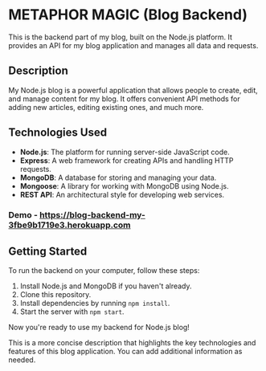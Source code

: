 # METAPHOR MAGIC (Blog Backend)

This is the backend part of my blog, built on the Node.js platform. It provides an API for my blog application and manages all data and requests.

## Description

My Node.js blog is a powerful application that allows people to create, edit, and manage content for my blog. It offers convenient API methods for adding new articles, editing existing ones, and much more.

## Technologies Used

- **Node.js**: The platform for running server-side JavaScript code.
- **Express**: A web framework for creating APIs and handling HTTP requests.
- **MongoDB**: A database for storing and managing your data.
- **Mongoose**: A library for working with MongoDB using Node.js.
- **REST API**: An architectural style for developing web services.

### Demo - https://blog-backend-my-3fbe9b1719e3.herokuapp.com

## Getting Started

To run the backend on your computer, follow these steps:

1. Install Node.js and MongoDB if you haven't already.
2. Clone this repository.
3. Install dependencies by running `npm install`.
4. Start the server with `npm start`.

Now you're ready to use my backend for Node.js blog!

This is a more concise description that highlights the key technologies and features of this blog application. You can add additional information as needed.